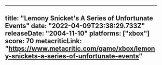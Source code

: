 
---
title: "Lemony Snicket's A Series of Unfortunate Events"
date: "2022-04-09T23:38:29.733Z"
releaseDate: "2004-11-10"
platforms: ["xbox"]
score: 70
metacriticLink: "https://www.metacritic.com/game/xbox/lemony-snickets-a-series-of-unfortunate-events"
---

